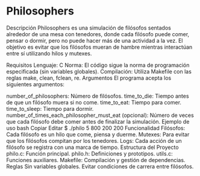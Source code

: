 # Philosophers

Descripción
Philosophers es una simulación de filósofos sentados alrededor de una mesa con tenedores, 
donde cada filósofo puede comer, pensar o dormir, pero no puede hacer más de una actividad a la vez.
El objetivo es evitar que los filósofos mueran de hambre mientras interactúan entre sí utilizando hilos y mutexes.

Requisitos
Lenguaje: C
Norma: El código sigue la norma de programación especificada (sin variables globales).
Compilación: Utiliza Makefile con las reglas make, clean, fclean, re.
Argumentos
El programa acepta los siguientes argumentos:

number_of_philosophers: Número de filósofos.
time_to_die: Tiempo antes de que un filósofo muera si no come.
time_to_eat: Tiempo para comer.
time_to_sleep: Tiempo para dormir.
number_of_times_each_philosopher_must_eat (opcional): Número de veces que cada filósofo debe comer antes de finalizar la simulación.
Ejemplo de uso
bash
Copiar
Editar
$ ./philo 5 800 200 200
Funcionalidad
Filósofos: Cada filósofo es un hilo que come, piensa y duerme.
Mutexes: Para evitar que los filósofos compitan por los tenedores.
Logs: Cada acción de un filósofo se registra con una marca de tiempo.
Estructura del Proyecto
philo.c: Función principal.
philo.h: Definiciones y prototipos.
utils.c: Funciones auxiliares.
Makefile: Compilación y gestión de dependencias.
Reglas
Sin variables globales.
Evitar condiciones de carrera entre filósofos.

